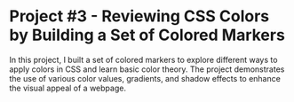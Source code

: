 # Project #3 - Reviewing CSS Colors by Building a Set of Colored Markers
In this project, I built a set of colored markers to explore different ways to apply colors in CSS and learn basic color theory. The project demonstrates the use of various color values, gradients, and shadow effects to enhance the visual appeal of a webpage.
